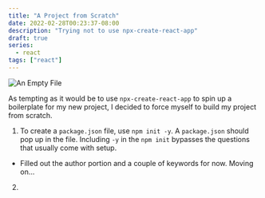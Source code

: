 ```yaml
---
title: "A Project from Scratch"
date: 2022-02-28T00:23:37-08:00
description: "Trying not to use npx-create-react-app"
draft: true
series:
  - react
tags: ["react"]
---
```



![An Empty File](/images/empty.png)

As tempting as it would be to use `npx-create-react-app` to spin up a boilerplate for my new project, I decided to force myself to build my project from scratch.

1) To create a `package.json` file, use `npm init -y`. A `package.json` should pop up in the file. Including `-y` in the `npm init` bypasses the questions that usually come with setup.

* Filled out the author portion and a couple of keywords for now. Moving on...

2)

